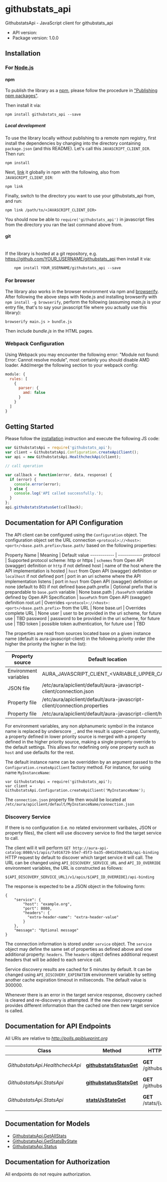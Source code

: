 # githubstats_api

GithubstatsApi - JavaScript client for githubstats_api

- API version: 
- Package version: 1.0.0

## Installation

### For [Node.js](https://nodejs.org/)

#### npm

To publish the library as a [npm](https://www.npmjs.com/),
please follow the procedure in ["Publishing npm packages"](https://docs.npmjs.com/getting-started/publishing-npm-packages).

Then install it via:

```shell
npm install githubstats_api --save
```

##### Local development

To use the library locally without publishing to a remote npm registry, first install the dependencies by changing
into the directory containing `package.json` (and this README). Let's call this `JAVASCRIPT_CLIENT_DIR`. Then run:

```shell
npm install
```

Next, [link](https://docs.npmjs.com/cli/link) it globally in npm with the following, also from `JAVASCRIPT_CLIENT_DIR`:

```shell
npm link
```

Finally, switch to the directory you want to use your githubstats_api from, and run:

```shell
npm link /path/to/<JAVASCRIPT_CLIENT_DIR>
```

You should now be able to `require('githubstats_api')` in javascript files from the directory you ran the last
command above from.

#### git
#
If the library is hosted at a git repository, e.g.
https://github.com/YOUR_USERNAME/githubstats_api
then install it via:

```shell
    npm install YOUR_USERNAME/githubstats_api --save
```

### For browser

The library also works in the browser environment via npm and [browserify](http://browserify.org/). After following
the above steps with Node.js and installing browserify with `npm install -g browserify`,
perform the following (assuming *main.js* is your entry file, that's to say your javascript file where you actually
use this library):

```shell
browserify main.js > bundle.js
```

Then include *bundle.js* in the HTML pages.

### Webpack Configuration

Using Webpack you may encounter the following error: "Module not found: Error:
Cannot resolve module", most certainly you should disable AMD loader. Add/merge
the following section to your webpack config:

```javascript
module: {
  rules: [
    {
      parser: {
        amd: false
      }
    }
  ]
}
```

## Getting Started

Please follow the [installation](#installation) instruction and execute the following JS code:

```javascript
var GithubstatsApi = require('githubstats_api');
var client = GithubstatsApi.Configuration.createApiClient();
var api = new GithubstatsApi.HealthcheckApi(client);

// call operation

var callback = function(error, data, response) {
  if (error) {
    console.error(error);
  } else {
    console.log('API called successfully.');
  }
};
api.githubstatsStatusGet(callback);

```

## Documentation for API Configuration
The API client can be configured using the `Configuration` object.
The configuration object set the URL connection `<protocol>://<host>:<port>/<base.path.prefix>/base.path/` based on the following properties:

Property Name | Meaning | Default value
------------ | ------------
protocol | Supported protocol scheme: http or https | `schemes` from Open API (swagger) definition or `http` if not defined
host | name of the host where the API implementation is hosted | `host` from Open API (swagger) definition or `localhost` if not defined
port | port in an uri scheme where the API implementation listens | port in `host` from Open API (swagger) definition or none (default to 80) if not defined
base.path.prefix | Optional prefix that is prepandable to `base.path` variable | None
base.path | `/basePath` variable defined by Open API Specification | `basePath` from Open API (swagger) definition
root.url | Overrides `<protocol>://<host>:<port>/<base.path.prefix>` from the URL | None
base.url | Overrides complete URL | None
user | user to be provided in the uri scheme, for future use | TBD
password | password to be provided in the uri scheme, for future use | TBD
token | possible token authentication, for future use | TBD

The properties are read from sources located base on a given instance name (default is aura-javascript-client) in the following priority order (the higher the priority the higher in the list):

Property source| Default location | Example
------------ | ------------ | ------------
Environment variables|AURA_JAVASCRIPT_CLIENT_<VARIABLE_UPPER_CASE>|AURA_JAVASCRIPT_CLIENT_HOST
JSON file | /etc/aura/apiclient/default/aura-javascript-client/connection.json | { "host" : "localhost" , "port" : 8080 }
Property file | /etc/aura/apiclient/default/aura-javascript-client/connection.properties | host=localhost
Property file| /etc/aura/apiclient/default/aura-javascript-client/host | localhost

For environment variables, any non alphanumeric symbol in the instance name is replaced by underscore `_`, and the result is upper-cased. Currently, a property defined in lower priority source is merged with a property defined in the higher priority source, making a single property override to the default settings. This allows for redefining only one property such as `host` and use defaults for the rest.

The default instance name can be overridden by an argument passed to the `Configuration.createApiClient` factory method. For instance, for using name `MyInstanceName`:
```
var GithubstatsApi = require('githubstats_api');
var client = GithubstatsApi.Configuration.createApiClient('MyInstanceName');
```
The `connection.json` property file then would be located at `/etc/aura/apiclient/default/MyInstanceName/connection.json`

### Discovery Service

If there is no configuration (i.e. no related environment varibales, JSON or property files),
the client will use discovery service to find the target service to call.

The client will it will perform `GET http://aura-api-catalog:8080/v1/apis/7a916729-b5e7-45f3-ba35-d041d39a0d1b/api-binding`
HTTP request by default to discover which target service it will call.
The URL can be changed using `API_DISCOVERY_SERVICE_URL` and `API_ID_OVERRIDE` environment variables,
the URL is constructed as follows:

```
${API_DISCOVERY_SERVICE_URL}/v1/apis/${API_ID_OVERRIDE}/api-binding
```

The response is expected to be a JSON object in the following form:

```
{
    "service": {
        "host": "example.org",
        "port": 8080,
        "headers": {
          "extra-header-name": "extra-header-value"
        }
    },
    "message": "Optional message"
}
```

The connection information is stored under `service` object.
The `service` object may define the same set of properties as defined above
and one additional property: `headers`.
The `headers` object defines additional request headers that will be added to each service call.

Service discovery results are cached for 5 minutes by default. It can be changed using
`API_DISCOVERY_EXPIRATION` environment variable by setting another cache expiration timeout
in miliseconds. The default value is 300000.

Whenever there is an error in the target service response, discovery cached is cleared and re-discovery is attempted.
If the new discovery response provides different information than the cached one then new target service is called.

## Documentation for API Endpoints

All URIs are relative to *http://polls.apiblueprint.org*

Class | Method | HTTP request | Description
------------ | ------------- | ------------- | -------------
*GithubstatsApi.HealthcheckApi* | [**githubstatsStatusGet**](docs/HealthcheckApi.md#githubstatsStatusGet) | **GET** /githubstats/status | Retrieve Service&#39;s liveness
*GithubstatsApi.StatsApi* | [**githubstatusStatsGet**](docs/StatsApi.md#githubstatusStatsGet) | **GET** /githubstatus/stats | Retrieve all Stats
*GithubstatsApi.StatsApi* | [**statsUsStateGet**](docs/StatsApi.md#statsUsStateGet) | **GET** /stats/{usState} | Retrieve Stats for a State


## Documentation for Models

 - [GithubstatsApi.GetAllStats](docs/GetAllStats.md)
 - [GithubstatsApi.GetStatsByState](docs/GetStatsByState.md)
 - [GithubstatsApi.Status](docs/Status.md)


## Documentation for Authorization

 All endpoints do not require authorization.

